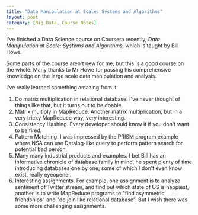 ```yaml
---
title: "Data Manipulation at Scale: Systems and Algorithms"
layout: post
category: [Big Data, Course Notes]
---
```


I've finished a Data Science course on Coursera recently, *Data Manipulation at Scale: Systems and Algorithms*, which is taught by  Bill Howe.

Some parts of the course aren't new for me, but this is a good course on the whole. Many thanks to Mr Howe for passing his comprehensive knowledge on the large scale data manipulation and analysis.

I've really learned something amazing from it. 

1. Do matrix multiplication in relational database. I've never thought of things like that, but it turns out to be doable.
2. Matrix multiply in MapReduce. Another matrix multiplication, but in a very tricky MapReduce way, very interesting.
3. Consistency Hashing. Every developer should know it if you don't want to be fired.
4. Pattern Matching. I was impressed by the PRISM program example where NSA can use Datalog-like query to perform pattern search for potential bad person.
5. Many many industrial products and examples. I bet Bill has an informative chronicle of database family in mind, he spent plenty of time introducing databases one by one, some of which I don't even know exist, really eyeopener.
6. Interesting assignments. For example, one assignment is to analyze sentiment of Twitter stream, and find out which state of US is happiest, another is to write MapReduce programs to "find asymmetric friendships" and "do join like relational database". But I wish there was some more challenging assignments.